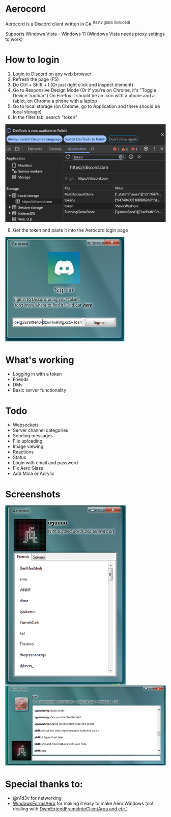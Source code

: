 # Aerocord

Aerocord is a Discord client written in C#.<sup>(tasty glass included)</sup>

Supports Windows Vista - Windows 11 (Windows Vista needs proxy settings to work)

# How to login

1. Login to Discord on any web browser
2. Refresh the page (F5)
3. Do Ctrl + Shift + I (Or just right click and inspect element)
4. Go to Responsive Design Mode (Or if you're on Chrome, it's "Toggle Device Toolbar")
On Firefox it should be an icon with a phone and a tablet, on Chrome a phone with a laptop
5. Go to local storage (on Chrome, go to Application and there should be local storage)
6. In the filter tab, search "token"

![image](./Screenshots/gettoken.png)

8. Get the token and paste it into the Aerocord login page

![image](./Screenshots/signin.png)

# What's working
- Logging in with a token
- Friends
- DMs
- Basic server functionality
# Todo
- Websockets
- Server channel categories
- Sending messages
- File uploading
- Image viewing
- Reactions
- Status
- Login with email and password
- Fix Aero Glass
- Add Mica or Acrylic
# Screenshots
![friendslist](./Screenshots/friendslist.png)
![chat](./Screenshots/chat.png)
# Special thanks to:
- @n1d3v for networking
- [WindowsFormsAero](https://github.com/LorenzCK/WindowsFormsAero/) for making it easy to make Aero Windows (not dealing with [DwmExtendFrameIntoClientArea and etc.](https://asp-blogs.azurewebsites.net/kennykerr/Windows-Vista-for-Developers-_1320_-Part-3-_1320_-The-Desktop-Window-Manager))